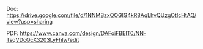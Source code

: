 Doc: https://drive.google.com/file/d/1NNMBzxQOGlG4kR8AqLhvQUzgOtIcHtAQ/view?usp=sharing

PDF: https://www.canva.com/design/DAFoiFBEIT0/NN-TsqVDcQcX3203LyFhlw/edit
